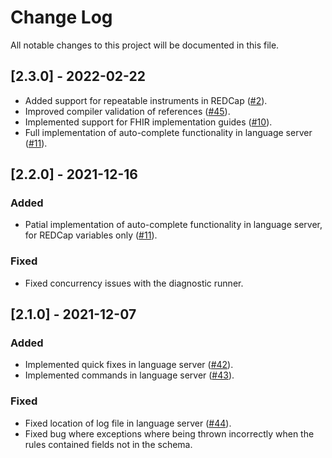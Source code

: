 
# Change Log
All notable changes to this project will be documented in this file.

## [2.3.0] - 2022-02-22

- Added support for repeatable instruments in REDCap ([#2](https://github.com/aehrc/redmatch/issues/2)).
- Improved compiler validation of references ([#45](https://github.com/aehrc/redmatch/issues/45)).
- Implemented support for FHIR implementation guides ([#10](https://github.com/aehrc/redmatch/issues/10)).
- Full implementation of auto-complete functionality in language server ([#11](https://github.com/aehrc/redmatch/issues/11)).

## [2.2.0] - 2021-12-16

### Added
- Patial implementation of auto-complete functionality in language server, for REDCap variables only ([#11](https://github.com/aehrc/redmatch/issues/11)).

### Fixed
- Fixed concurrency issues with the diagnostic runner.

## [2.1.0] - 2021-12-07

### Added
- Implemented quick fixes in language server ([#42](https://github.com/aehrc/redmatch/issues/42)).
- Implemented commands in language server ([#43](https://github.com/aehrc/redmatch/issues/43)).

### Fixed
- Fixed location of log file in language server ([#44](https://github.com/aehrc/redmatch/issues/44)).
- Fixed bug where exceptions where being thrown incorrectly when the rules contained fields not in the schema.
